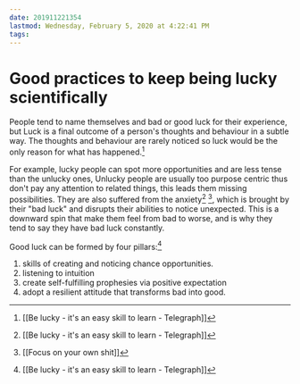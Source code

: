```yaml
---
date: 201911221354
lastmod: Wednesday, February 5, 2020 at 4:22:41 PM
tags: 
---
```

# Good practices to keep being lucky scientifically

People tend to name themselves and bad or good luck for their experience, but Luck is a final outcome of a person's thoughts and behaviour in a subtle way. The thoughts and behaviour are rarely noticed so luck would be the only reason for what has happened.[^4EA917DBD42F]

For example, lucky people can spot more opportunities and are less tense than the unlucky ones, Unlucky people are usually too purpose centric thus don't pay any attention to related things, this leads them missing possibilities. They are also suffered from the anxiety[^4EA917DBD42F] [^B5BE49463B9B], which is brought by their "bad luck" and disrupts their abilities to notice unexpected. This is a downward spin that make them feel from bad to worse, and is why they tend to say they have bad luck constantly.

Good luck can be formed by four pillars:[^4EA917DBD42F]

1. skills of creating and noticing chance opportunities.
2. listening to intuition
3. create self-fulfilling prophesies via positive expectation
4. adopt a resilient attitude that transforms bad into good.


[^4EA917DBD42F]: [[Be lucky - it's an easy skill to learn - Telegraph]]
[^B5BE49463B9B]: [[Focus on your own shit]]